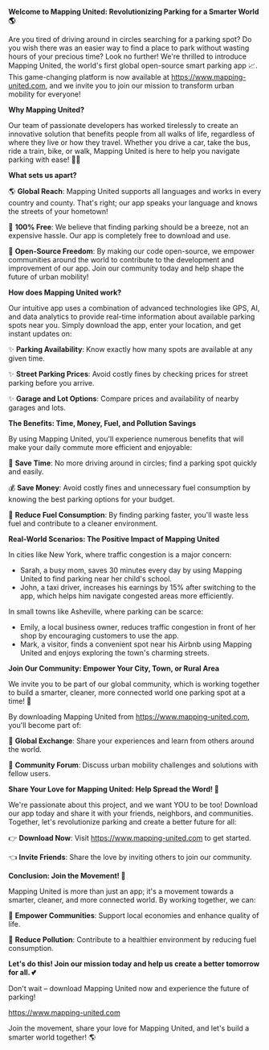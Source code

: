 **Welcome to Mapping United: Revolutionizing Parking for a Smarter World 🌎**

Are you tired of driving around in circles searching for a parking spot? Do you wish there was an easier way to find a place to park without wasting hours of your precious time? Look no further! We're thrilled to introduce Mapping United, the world's first global open-source smart parking app 📈. This game-changing platform is now available at https://www.mapping-united.com, and we invite you to join our mission to transform urban mobility for everyone!

**Why Mapping United?**

Our team of passionate developers has worked tirelessly to create an innovative solution that benefits people from all walks of life, regardless of where they live or how they travel. Whether you drive a car, take the bus, ride a train, bike, or walk, Mapping United is here to help you navigate parking with ease! 🚴‍♀️

**What sets us apart?**

🌎 **Global Reach**: Mapping United supports all languages and works in every country and county. That's right; our app speaks your language and knows the streets of your hometown!

💸 **100% Free**: We believe that finding parking should be a breeze, not an expensive hassle. Our app is completely free to download and use.

🌈 **Open-Source Freedom**: By making our code open-source, we empower communities around the world to contribute to the development and improvement of our app. Join our community today and help shape the future of urban mobility!

**How does Mapping United work?**

Our intuitive app uses a combination of advanced technologies like GPS, AI, and data analytics to provide real-time information about available parking spots near you. Simply download the app, enter your location, and get instant updates on:

✨ **Parking Availability**: Know exactly how many spots are available at any given time.

✨ **Street Parking Prices**: Avoid costly fines by checking prices for street parking before you arrive.

✨ **Garage and Lot Options**: Compare prices and availability of nearby garages and lots.

**The Benefits: Time, Money, Fuel, and Pollution Savings**

By using Mapping United, you'll experience numerous benefits that will make your daily commute more efficient and enjoyable:

💸 **Save Time**: No more driving around in circles; find a parking spot quickly and easily.

💰 **Save Money**: Avoid costly fines and unnecessary fuel consumption by knowing the best parking options for your budget.

🌟 **Reduce Fuel Consumption**: By finding parking faster, you'll waste less fuel and contribute to a cleaner environment.

**Real-World Scenarios: The Positive Impact of Mapping United**

In cities like New York, where traffic congestion is a major concern:

* Sarah, a busy mom, saves 30 minutes every day by using Mapping United to find parking near her child's school.
* John, a taxi driver, increases his earnings by 15% after switching to the app, which helps him navigate congested areas more efficiently.

In small towns like Asheville, where parking can be scarce:

* Emily, a local business owner, reduces traffic congestion in front of her shop by encouraging customers to use the app.
* Mark, a visitor, finds a convenient spot near his Airbnb using Mapping United and enjoys exploring the town's charming streets.

**Join Our Community: Empower Your City, Town, or Rural Area**

We invite you to be part of our global community, which is working together to build a smarter, cleaner, more connected world one parking spot at a time! 🌟

By downloading Mapping United from https://www.mapping-united.com, you'll become part of:

🌈 **Global Exchange**: Share your experiences and learn from others around the world.

💬 **Community Forum**: Discuss urban mobility challenges and solutions with fellow users.

**Share Your Love for Mapping United: Help Spread the Word! 📢**

We're passionate about this project, and we want YOU to be too! Download our app today and share it with your friends, neighbors, and communities. Together, let's revolutionize parking and create a better future for all:

👉 **Download Now**: Visit https://www.mapping-united.com to get started.

👈 **Invite Friends**: Share the love by inviting others to join our community.

**Conclusion: Join the Movement! 🚀**

Mapping United is more than just an app; it's a movement towards a smarter, cleaner, and more connected world. By working together, we can:

💪 **Empower Communities**: Support local economies and enhance quality of life.

🌟 **Reduce Pollution**: Contribute to a healthier environment by reducing fuel consumption.

**Let's do this! Join our mission today and help us create a better tomorrow for all. 💕**

Don't wait – download Mapping United now and experience the future of parking!

https://www.mapping-united.com

Join the movement, share your love for Mapping United, and let's build a smarter world together! 🌎
